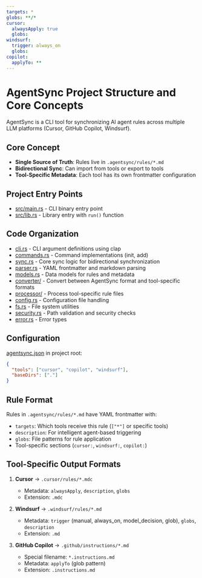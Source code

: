 ```yaml
---
targets: *
globs: **/*
cursor:
  alwaysApply: true
  globs: 
windsurf:
  trigger: always_on
  globs: 
copilot:
  applyTo: **
---
```

# AgentSync Project Structure and Core Concepts

AgentSync is a CLI tool for synchronizing AI agent rules across multiple LLM platforms (Cursor, GitHub Copilot, Windsurf).

## Core Concept

- **Single Source of Truth**: Rules live in `.agentsync/rules/*.md`
- **Bidirectional Sync**: Can import from tools or export to tools
- **Tool-Specific Metadata**: Each tool has its own frontmatter configuration

## Project Entry Points

- [src/main.rs](mdc:src/main.rs) - CLI binary entry point
- [src/lib.rs](mdc:src/lib.rs) - Library entry with `run()` function

## Code Organization

- [cli.rs](mdc:src/cli.rs) - CLI argument definitions using clap
- [commands.rs](mdc:src/commands.rs) - Command implementations (init, add)
- [sync.rs](mdc:src/sync.rs) - Core sync logic for bidirectional synchronization
- [parser.rs](mdc:src/parser.rs) - YAML frontmatter and markdown parsing
- [models.rs](mdc:src/models.rs) - Data models for rules and metadata
- [converter/](mdc:src/converter) - Convert between AgentSync format and tool-specific formats
- [processor/](mdc:src/processor) - Process tool-specific rule files
- [config.rs](mdc:src/config.rs) - Configuration file handling
- [fs.rs](mdc:src/fs.rs) - File system utilities
- [security.rs](mdc:src/security.rs) - Path validation and security checks
- [error.rs](mdc:src/error.rs) - Error types

## Configuration

[agentsync.json](mdc:agentsync.json) in project root:

```json
{
  "tools": ["cursor", "copilot", "windsurf"],
  "baseDirs": ["."]
}
```

## Rule Format

Rules in `.agentsync/rules/*.md` have YAML frontmatter with:

- `targets`: Which tools receive this rule (`["*"]` or specific tools)
- `description`: For intelligent agent-based triggering
- `globs`: File patterns for rule application
- Tool-specific sections (`cursor:`, `windsurf:`, `copilot:`)

## Tool-Specific Output Formats

1. **Cursor** → `.cursor/rules/*.mdc`
   - Metadata: `alwaysApply`, `description`, `globs`
   - Extension: `.mdc`

2. **Windsurf** → `.windsurf/rules/*.md`
   - Metadata: `trigger` (manual, always_on, model_decision, glob), `globs`, `description`
   - Extension: `.md`

3. **GitHub Copilot** → `.github/instructions/*.md`
   - Special filename: `*.instructions.md`
   - Metadata: `applyTo` (glob pattern)
   - Extension: `.instructions.md`

